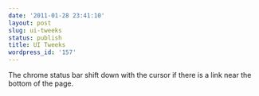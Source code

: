 ```yaml
---
date: '2011-01-28 23:41:10'
layout: post
slug: ui-tweeks
status: publish
title: UI Tweeks
wordpress_id: '157'
---
```


The chrome status bar shift down with the cursor if there is a link near the bottom of the page.
